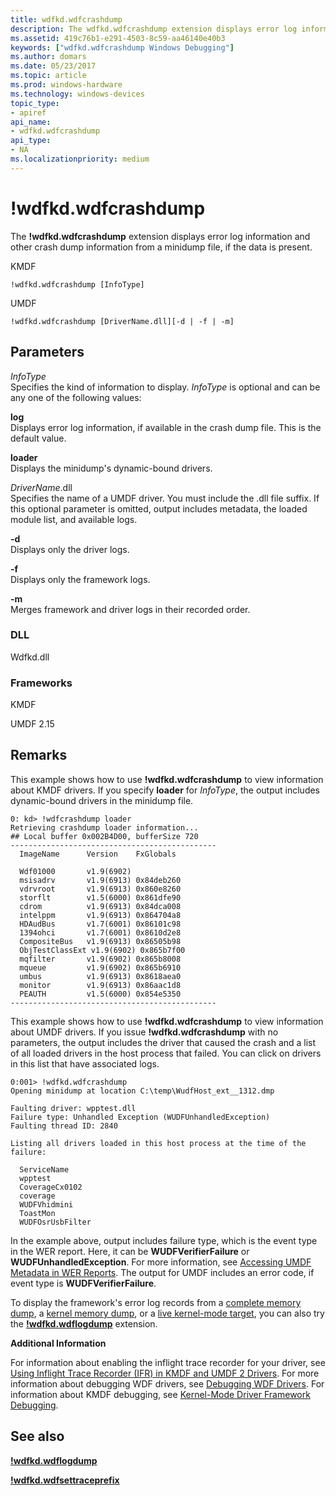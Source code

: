 ```yaml
---
title: wdfkd.wdfcrashdump
description: The wdfkd.wdfcrashdump extension displays error log information and other crash dump information from a minidump file, if the data is present.
ms.assetid: 419c76b1-e291-4503-8c59-aa46140e40b3
keywords: ["wdfkd.wdfcrashdump Windows Debugging"]
ms.author: domars
ms.date: 05/23/2017
ms.topic: article
ms.prod: windows-hardware
ms.technology: windows-devices
topic_type:
- apiref
api_name:
- wdfkd.wdfcrashdump
api_type:
- NA
ms.localizationpriority: medium
---
```


# !wdfkd.wdfcrashdump


The **!wdfkd.wdfcrashdump** extension displays error log information and other crash dump information from a minidump file, if the data is present.

KMDF

```
!wdfkd.wdfcrashdump [InfoType]
```

UMDF

```
!wdfkd.wdfcrashdump [DriverName.dll][-d | -f | -m]
```

## <span id="Parameters"></span><span id="parameters"></span><span id="PARAMETERS"></span>Parameters


<span id="_______InfoType______"></span><span id="_______infotype______"></span><span id="_______INFOTYPE______"></span> *InfoType*   
Specifies the kind of information to display. *InfoType* is optional and can be any one of the following values:

<span id="log"></span><span id="LOG"></span>**log**  
Displays error log information, if available in the crash dump file. This is the default value.

<span id="loader"></span><span id="LOADER"></span>**loader**  
Displays the minidump's dynamic-bound drivers.

<span id="drivername.dll"></span><span id="DRIVERNAME.DLL"></span>*DriverName*.dll  
Specifies the name of a UMDF driver. You must include the .dll file suffix. If this optional parameter is omitted, output includes metadata, the loaded module list, and available logs.

<span id="-d"></span><span id="-D"></span>**-d**  
Displays only the driver logs.

<span id="-f"></span><span id="-F"></span>**-f**  
Displays only the framework logs.

<span id="-m"></span><span id="-M"></span>**-m**  
Merges framework and driver logs in their recorded order.

### <span id="DLL"></span><span id="dll"></span>DLL

Wdfkd.dll

### <span id="Frameworks"></span><span id="frameworks"></span><span id="FRAMEWORKS"></span>Frameworks

KMDF

UMDF 2.15

Remarks
-------

This example shows how to use **!wdfkd.wdfcrashdump** to view information about KMDF drivers. If you specify **loader** for *InfoType*, the output includes dynamic-bound drivers in the minidump file.

```
0: kd> !wdfcrashdump loader 
Retrieving crashdump loader information...
## Local buffer 0x002B4D00, bufferSize 720
----------------------------------------------
  ImageName      Version    FxGlobals

  Wdf01000       v1.9(6902)
  msisadrv       v1.9(6913) 0x84deb260
  vdrvroot       v1.9(6913) 0x860e8260
  storflt        v1.5(6000) 0x861dfe90
  cdrom          v1.9(6913) 0x84dca008
  intelppm       v1.9(6913) 0x864704a8
  HDAudBus       v1.7(6001) 0x86101c98
  1394ohci       v1.7(6001) 0x8610d2e8
  CompositeBus   v1.9(6913) 0x86505b98
  ObjTestClassExt v1.9(6902) 0x865b7f00
  mqfilter       v1.9(6902) 0x865b8008
  mqueue         v1.9(6902) 0x865b6910
  umbus          v1.9(6913) 0x8618aea0
  monitor        v1.9(6913) 0x86aac1d8
  PEAUTH         v1.5(6000) 0x854e5350
----------------------------------------------
```

This example shows how to use **!wdfkd.wdfcrashdump** to view information about UMDF drivers. If you issue **!wdfkd.wdfcrashdump** with no parameters, the output includes the driver that caused the crash and a list of all loaded drivers in the host process that failed. You can click on drivers in this list that have associated logs.

```
0:001> !wdfkd.wdfcrashdump
Opening minidump at location C:\temp\WudfHost_ext__1312.dmp

Faulting driver: wpptest.dll
Failure type: Unhandled Exception (WUDFUnhandledException)
Faulting thread ID: 2840

Listing all drivers loaded in this host process at the time of the failure:

  ServiceName
  wpptest 
  CoverageCx0102
  coverage
  WUDFVhidmini
  ToastMon
  WUDFOsrUsbFilter
```

In the example above, output includes failure type, which is the event type in the WER report. Here, it can be **WUDFVerifierFailure** or **WUDFUnhandledException**. For more information, see [Accessing UMDF Metadata in WER Reports](https://msdn.microsoft.com/library/windows/hardware/ff542975). The output for UMDF includes an error code, if event type is **WUDFVerifierFailure**.

To display the framework's error log records from a [complete memory dump](complete-memory-dump.md), a [kernel memory dump](kernel-memory-dump.md), or a [live kernel-mode target](live-kernel-mode-targets.md), you can also try the [**!wdfkd.wdflogdump**](-wdfkd-wdflogdump.md) extension.

**Additional Information**

For information about enabling the inflight trace recorder for your driver, see [Using Inflight Trace Recorder (IFR) in KMDF and UMDF 2 Drivers](https://msdn.microsoft.com/library/windows/hardware/dn940485). For more information about debugging WDF drivers, see [Debugging WDF Drivers](https://msdn.microsoft.com/library/windows/hardware/ff540790). For information about KMDF debugging, see [Kernel-Mode Driver Framework Debugging](kernel-mode-driver-framework-debugging.md).

## <span id="see_also"></span>See also


[**!wdfkd.wdflogdump**](-wdfkd-wdflogdump.md)

[**!wdfkd.wdfsettraceprefix**](-wdfkd-wdfsettraceprefix.md)

 

 






